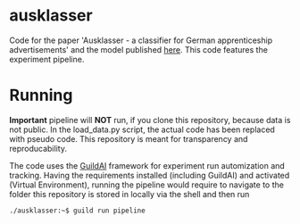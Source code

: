 # ausklasser
Code for the paper 'Ausklasser - a classifier for German apprenticeship advertisements' and the model published [here](https://huggingface.co/KKrueger/ausklasser). This code features the experiment pipeline. 

 # Running
 **Important** pipeline will **NOT** run, if you clone this repository, because data is not public. In the load_data.py script, the actual code has been replaced with pseudo code. This repository is meant for transparency and reproducability. 

The code uses the [GuildAI](https://guild.ai/) framework for experiment run automization and tracking. Having the requirements installed (including GuildAI) and activated (Virtual Environment), running the pipeline would require to navigate to the folder this repository is stored in locally via the shell and then run 
```console
./ausklasser:~$ guild run pipeline
```
